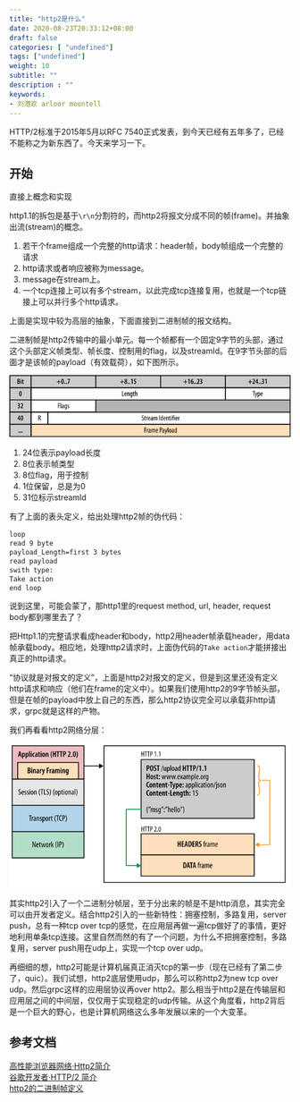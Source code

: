 ```yaml
---
title: "http2是什么"
date: 2020-08-23T20:33:12+08:00
draft: false
categories: [ "undefined"]
tags: ["undefined"]
weight: 10
subtitle: ""
description : ""
keywords:
- 刘港欢 arloor moontell
---
```


HTTP/2标准于2015年5月以RFC 7540正式发表，到今天已经有五年多了，已经不能称之为新东西了。今天来学习一下。
<!--more-->

## 开始

直接上概念和实现

http1.1的拆包是基于`\r\n`分割符的，而http2将报文分成不同的帧(frame)。并抽象出流(stream)的概念。

1. 若干个frame组成一个完整的http请求：header帧，body帧组成一个完整的请求
2. http请求或者响应被称为message。
2. message在stream上。
3. 一个tcp连接上可以有多个stream，以此完成tcp连接复用，也就是一个tcp链接上可以并行多个http请求。

上面是实现中较为高层的抽象，下面直接到二进制帧的报文结构。

二进制帧是http2传输中的最小单元。每一个帧都有一个固定9字节的头部，通过这个头部定义帧类型、帧长度、控制用的flag，以及streamId。在9字节头部的后面才是该帧的payload（有效载荷），如下图所示。

<img src="/img/http2-frame-first-9-bytes.svg" alt="" width="700px" style="max-width: 100%;">

1. 24位表示payload长度
2. 8位表示帧类型
3. 8位flag，用于控制
4. 1位保留，总是为0
5. 31位标示streamId

有了上面的表头定义，给出处理http2帧的伪代码：

```
loop
read 9 byte
payload_Length=first 3 bytes
read payload
swith type:
Take action
end loop
```

说到这里，可能会蒙了，那http1里的request method, url, header, request body都到哪里去了？

把Http1.1的完整请求看成header和body，http2用header帧承载header，用data帧承载body。相应地，处理http2请求时，上面伪代码的`Take action`才能拼接出真正的http请求。

“协议就是对报文的定义”，上面是http2对报文的定义，但是到这里还没有定义http请求和响应（他们在frame的定义中）。如果我们使用http2的9字节帧头部，但是在帧的payload中放上自己的东西，那么http2协议完全可以承载非http请求，grpc就是这样的产物。

我们再看看http2网络分层：

<img src="/img/http2-layer.svg" alt="" width="700px" style="max-width: 100%;">

其实http2引入了一个二进制分帧层，至于分出来的帧是不是http消息，其实完全可以由开发者定义。结合http2引入的一些新特性：拥塞控制，多路复用，server push，总有一种tcp over tcp的感觉，在应用层再做一遍tcp做好了的事情，更好地利用单条tcp连接。这里自然而然的有了一个问题，为什么不把拥塞控制，多路复用，server push用在udp上，实现一个tcp over udp。

再细细的想，http2可能是计算机届真正消灭tcp的第一步（现在已经有了第二步了，quic）。我们试想，http2底层使用udp，那么可以称http2为new tcp over udp。然后grpc这样的应用层协议再over http2。那么相当于http2是在传输层和应用层之间的中间层，仅仅用于实现稳定的udp传输。从这个角度看，http2背后是一个巨大的野心，也是计算机网络这么多年发展以来的一个大变革。


## 参考文档

[高性能浏览器网络·Http2简介](https://hpbn.co/http2/)   
[谷歌开发者·HTTP/2 简介](https://developers.google.com/web/fundamentals/performance/http2?hl=zh-cn)    
[http2的二进制帧定义](https://halfrost.com/http2-http-frames-definitions/)    
